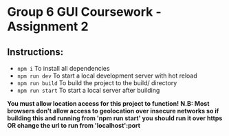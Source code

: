 # Group 6 GUI Coursework - Assignment 2

## Instructions:
- `npm i` To install all dependencies
- `npm run dev` To start a local development server with hot reload
- `npm run build` To build the project to the build/ directory
- `npm run start` To start a local server after building

**You must allow location access for this project to function!**
**N.B: Most browsers don't allow access to geolocation over insecure networks so if building this and running from 'npm run start' you should run it over https OR change the url to run from 'localhost':port**